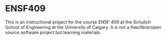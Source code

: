 # ENSF409

This is an instructional project for the course ENSF 409 at the Schulich School of Engineering at the University of Calgary.
It is not a free/libre/open source software project but learning materials.
